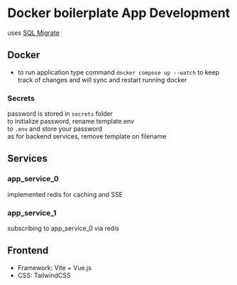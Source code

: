 # Docker boilerplate App Development

uses [SQL Migrate](https://github.com/rubenv/sql-migrate)

## Docker
- to run application type command `docker compose up --watch` to keep track of changes and will sync and restart running docker

### Secrets
password is stored in `secrets` folder  
to initialize password, rename template.env  
to `.env` and store your password  
as for backend services, remove template on filename

## Services

### app_service_0
implemented redis for caching and SSE

### app_service_1
subscribing to app_service_0 via redis

## Frontend
- Framework: Vite + Vue.js
- CSS: TailwindCSS